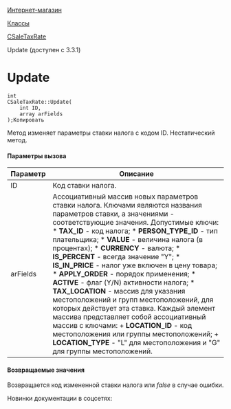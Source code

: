 [Интернет-магазин](/api_help/sale/index.php)

[Классы](/api_help/sale/classes/index.php)

[CSaleTaxRate](/api_help/sale/classes/csaletaxrate/index.php)

Update (доступен с 3.3.1)

Update
======

```
int
CSaleTaxRate::Update(
	int ID,
	array arFields
);Копировать
```

Метод изменяет параметры ставки налога с кодом ID. Нестатический метод.

#### Параметры вызова

| Параметр | Описание |
| --- | --- |
| ID | Код ставки налога. |
| arFields | Ассоциативный массив новых параметров ставки налога. Ключами являются названия параметров ставки, а значениями - соответствующие значения.   Допустимые ключи:  * **TAX\_ID** - код налога; * **PERSON\_TYPE\_ID** - тип плательщика; * **VALUE** - величина налога (в процентах); * **CURRENCY** - валюта; * **IS\_PERCENT** - всегда значение "Y"; * **IS\_IN\_PRICE** - налог уже включен в цену товара; * **APPLY\_ORDER** - порядок применения; * **ACTIVE** - флаг (Y/N) активности налога; * **TAX\_LOCATION** - массив для указания местоположений и групп местоположений, для которых действует эта ставка. Каждый элемент массива представляет собой ассоциативный массив с ключами:   + **LOCATION\_ID** - код местоположения или группы местоположений;   + **LOCATION\_TYPE** - "L" для местоположения и "G" для группы местоположений. |

#### Возвращаемые значения

Возвращается код измененной ставки налога или *false* в случае ошибки.

Новинки документации в соцсетях: